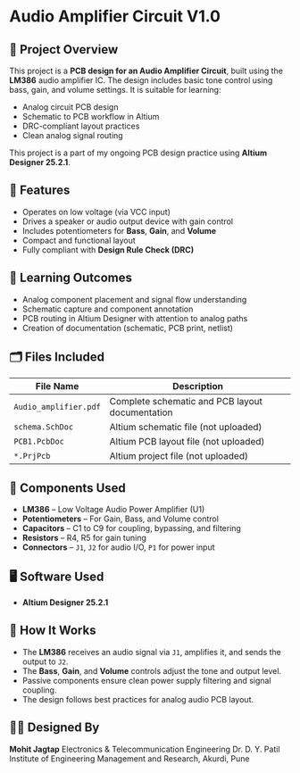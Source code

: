 # Audio Amplifier Circuit V1.0

## 📌 Project Overview

This project is a **PCB design for an Audio Amplifier Circuit**, built using the **LM386** audio amplifier IC. The design includes basic tone control using bass, gain, and volume settings. It is suitable for learning:

* Analog circuit PCB design
* Schematic to PCB workflow in Altium
* DRC-compliant layout practices
* Clean analog signal routing

This project is a part of my ongoing PCB design practice using **Altium Designer 25.2.1**.

## 🎯 Features

* Operates on low voltage (via VCC input)
* Drives a speaker or audio output device with gain control
* Includes potentiometers for **Bass**, **Gain**, and **Volume**
* Compact and functional layout
* Fully compliant with **Design Rule Check (DRC)**

## 🧠 Learning Outcomes

* Analog component placement and signal flow understanding
* Schematic capture and component annotation
* PCB routing in Altium Designer with attention to analog paths
* Creation of documentation (schematic, PCB print, netlist)

## 🗂️ Files Included

| File Name             | Description                                     |
| --------------------- | ----------------------------------------------- |
| `Audio_amplifier.pdf` | Complete schematic and PCB layout documentation |
| `schema.SchDoc`       | Altium schematic file (not uploaded)            |
| `PCB1.PcbDoc`         | Altium PCB layout file (not uploaded)           |
| `*.PrjPcb`            | Altium project file (not uploaded)              |

## 🔩 Components Used

* **LM386** – Low Voltage Audio Power Amplifier (U1)
* **Potentiometers** – For Gain, Bass, and Volume control
* **Capacitors** – C1 to C9 for coupling, bypassing, and filtering
* **Resistors** – R4, R5 for gain tuning
* **Connectors** – `J1`, `J2` for audio I/O, `P1` for power input

## 🖥️ Software Used

* **Altium Designer 25.2.1**

## 🔧 How It Works

* The **LM386** receives an audio signal via `J1`, amplifies it, and sends the output to `J2`.
* The **Bass**, **Gain**, and **Volume** controls adjust the tone and output level.
* Passive components ensure clean power supply filtering and signal coupling.
* The design follows best practices for analog audio PCB layout.

## 🧑‍💻 Designed By

**Mohit Jagtap**
Electronics & Telecommunication Engineering
Dr. D. Y. Patil Institute of Engineering Management and Research, Akurdi, Pune

